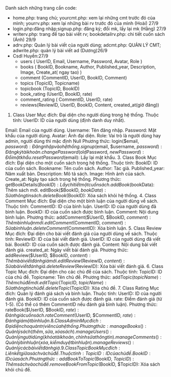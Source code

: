 Danh sách những trang cần code:
- home.php: trang chủ; yourcmt.php: xem lại những cmt trước đó của mình; yourrv.php: xem lại những bài rv trước đó của mình (Hoài) 27/9
- login.php:đăng nhập;signup.php: đăng ký; đổi mk, lấy lại mk (Hằng) 27/9
- writerv.php: trang để tạo bài viết rv; bookdetailrv.php: chi tiết cuốn sách (Ánh) 29/9
- adrv.php: Quản lý bài viết của người dùng; adcmt.php: QUẢN LÝ CMT; adwrite.php: quản lý bài viết ad (Dương)26/9
- Csdl Huyền:27/9
  + users ( UserID, Email, Username, Password, Avatar, Role )
  + books ( BookID, Bookname, Author, Published_year, Description, Image, Create_at( ngay tao) )
  + comment (CommentID, UserID, BookID, Comment)
  + topics (TopicID, Topicname)
  + topicbook (TopicID, BookID)
  + book_rating (UserID, BookID, rate)
  + comment_rating ( CommentID, UserID, rate)
  + reviews(ReviewID, UserID, BookID, Content, created_at(giờ đăng))
1. Class User
Mục đích: Đại diện cho người dùng trong hệ thống.
Thuộc tính:
  UserID: ID của người dùng (định danh duy nhất).

  Email: Email của người dùng.
  Username: Tên đăng nhập.
  Password: Mật khẩu của người dùng.
  Avatar: Ảnh đại diện.
  Role: Vai trò là người dùng hay admin, người dùng thì mặc định Null
Phương thức:
  login($email, $password): Đăng nhập vào hệ thống.
  signup($email, $username, $password): Đăng ký tài khoản.
  changePassword($oldPassword, $newPassword): Đổi mật khẩu.
  resetPassword($email): Lấy lại mật khẩu.
3. Class Book
Mục đích: Đại diện cho một cuốn sách trong hệ thống.
Thuộc tính:
  BookID: ID của cuốn sách.
  Bookname: Tên cuốn sách.
  Author: Tác giả.
  Published_year: Năm xuất bản.
  Description: Mô tả sách.
  Image: Hình ảnh của sách.
  Create_at: Ngày tạo sách trong hệ thống.
Phương thức:
  getBookDetails($BookID): Lấy chi tiết một cuốn sách.
  addBook($bookData): Thêm sách mới.
  editBook($BookID, $bookData): Sửa thông tin sách.
  deleteBook($BookID): Xóa sách khỏi hệ thống.
4. Class Comment
Mục đích: Đại diện cho một bình luận của người dùng về sách.
Thuộc tính:
  CommentID: ID của bình luận.
  UserID: ID của người dùng đã bình luận.
  BookID: ID của cuốn sách được bình luận.
  Comment: Nội dung bình luận.
Phương thức:
  addComment($UserID, $BookID, $comment): Thêm bình luận mới.
  editComment($CommentID, $comment): Sửa bình luận.
  deleteComment($CommentID): Xóa bình luận.
5. Class Review
Mục đích: Đại diện cho bài viết đánh giá của người dùng về sách.
Thuộc tính:
  ReviewID: ID của bài viết đánh giá.
  UserID: ID của người dùng đã viết bài.
  BookID: ID của cuốn sách được đánh giá.
  Content: Nội dung bài viết đánh giá.
  created_at: Ngày viết bài đánh giá.
Phương thức:
  addReview($UserID, $BookID, $content): Thêm bài viết đánh giá mới.
  editReview($ReviewID, $content): Sửa bài viết đánh giá.
  deleteReview($ReviewID): Xóa bài viết đánh giá.
6. Class Topic
Mục đích: Đại diện cho các chủ đề của sách.
Thuộc tính:
  TopicID: ID của chủ đề.
  Topicname: Tên chủ đề.
  Phương thức:
  addTopic($topicName): Thêm chủ đề mới.
  editTopic($TopicID, $topicName): Sửa thông tin chủ đề.
  deleteTopic($TopicID): Xóa chủ đề.
7. Class Rating
Mục đích: Quản lý đánh giá sách và bình luận.
Thuộc tính:
  UserID: ID của người đánh giá.
  BookID: ID của cuốn sách được đánh giá.
  rate: Điểm đánh giá (từ 1-5).
  (Có thể có thêm CommentID nếu đánh giá bình luận).
Phương thức:
  rateBook($UserID, $BookID, $rate): Đánh giá cuốn sách.
  rateComment($UserID, $CommentID, $rate): Đánh giá một bình luận.
8. Class Admin
Mục đích: Đại diện cho quản trị viên của hệ thống.
Phương thức:
  manageBooks(): Quản lý sách (thêm, sửa, xóa sách).
  manageUsers(): Quản lý người dùng (khóa tài khoản, chỉnh sửa thông tin).
  manageComments(): Quản lý bình luận (xóa, kiểm duyệt bình luận).
  manageReviews(): Quản lý các bài viết đánh giá.
9. Class TopicBook
Mục đích: Liên kết giữa sách và chủ đề.
Thuộc tính:
  TopicID: ID của chủ đề.
  BookID: ID của sách.
Phương thức:
  addBookToTopic($BookID, $TopicID): Thêm sách vào chủ đề.
  removeBookFromTopic($BookID, $TopicID): Xóa sách khỏi chủ đề.
